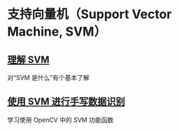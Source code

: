 # 支持向量机（Support Vector Machine, SVM）
## [理解 SVM](8.2.1-tutorial_py_svm_basics.md)
对“SVM 是什么”有个基本了解

## [使用 SVM 进行手写数据识别](8.2.2-tutorial_py_svm_opencv.md)
学习使用 OpenCV 中的 SVM 功能函数
